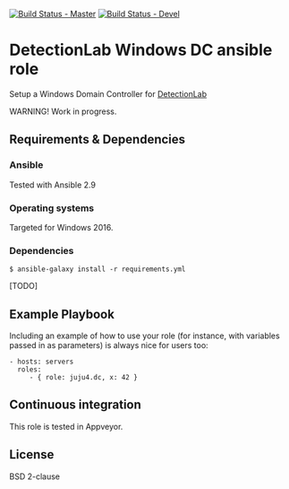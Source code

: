 [![Build Status - Master](https://travis-ci.org/juju4/ansible-dc.svg?branch=master)](https://travis-ci.org/juju4/ansible-dc)
[![Build Status - Devel](https://travis-ci.org/juju4/ansible-dc.svg?branch=devel)](https://travis-ci.org/juju4/ansible-dc/branches)
# DetectionLab Windows DC ansible role

Setup a Windows Domain Controller for [DetectionLab](https://github.com/clong/DetectionLab)

WARNING! Work in progress.

## Requirements & Dependencies

### Ansible

Tested with Ansible 2.9

### Operating systems

Targeted for Windows 2016.

### Dependencies

```
$ ansible-galaxy install -r requirements.yml
```

[TODO]

## Example Playbook

Including an example of how to use your role (for instance, with variables
passed in as parameters) is always nice for users too:

    - hosts: servers
      roles:
         - { role: juju4.dc, x: 42 }

## Continuous integration

This role is tested in Appveyor.

## License

BSD 2-clause
